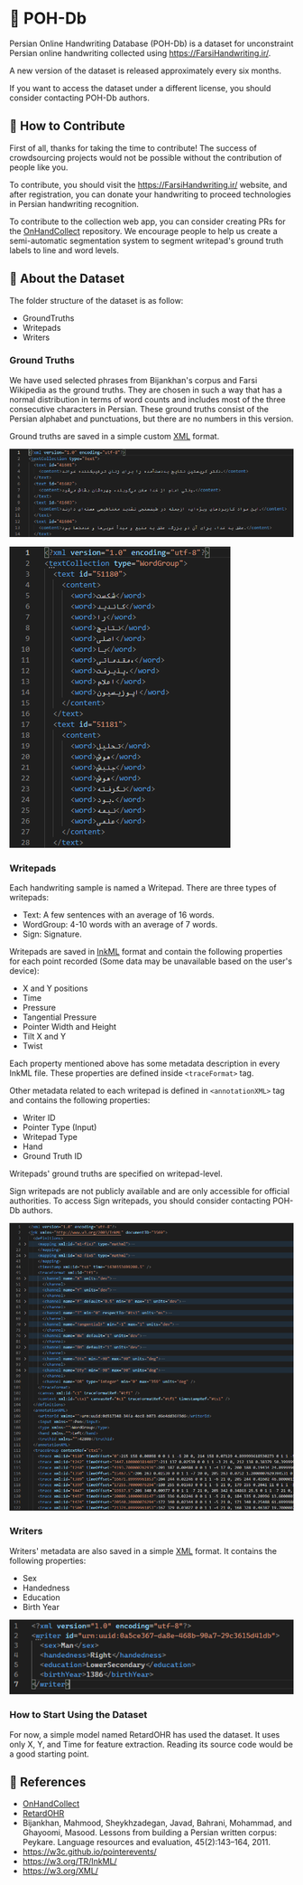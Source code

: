 # 📝 POH-Db
Persian Online Handwriting Database (POH-Db) is a dataset for unconstraint Persian online handwriting collected using https://FarsiHandwriting.ir/.

A new version of the dataset is released approximately every six months.

If you want to access the dataset under a different license, you should consider contacting POH-Db authors.

## 🤝 How to Contribute
First of all, thanks for taking the time to contribute! The success of crowdsourcing projects would not be possible without the contribution of people like you.

To contribute, you should visit the https://FarsiHandwriting.ir/ website, and after registration, you can donate your handwriting to proceed technologies in Persian handwriting recognition.

To contribute to the collection web app, you can consider creating PRs for the [OnHandCollect](https://github.com/SLTLabAUT/OnHandCollect) repository. We encourage people to help us create a semi-automatic segmentation system to segment writepad's ground truth labels to line and word levels.

## 📜 About the Dataset
The folder structure of the dataset is as follow:
- GroundTruths
- Writepads
- Writers

### Ground Truths
We have used selected phrases from Bijankhan's corpus and Farsi Wikipedia as the ground truths. They are chosen in such a way that has a normal distribution in terms of word counts and includes most of the three consecutive characters in Persian. These ground truths consist of the Persian alphabet and punctuations, but there are no numbers in this version.

Ground truths are saved in a simple custom [XML](https://w3.org/XML/) format.

![Text - XML](https://github.com/SLTLabAUT/POH-Db/blob/main/assets/Text%20-%20XML.png)

![WordGroup - XML](https://github.com/SLTLabAUT/POH-Db/blob/main/assets/WordGroup%20-%20XML.png)

### Writepads
Each handwriting sample is named a Writepad. There are three types of writepads:
- Text: A few sentences with an average of 16 words.
- WordGroup: 4-10 words with an average of 7 words.
- Sign: Signature.

Writepads are saved in [InkML](https://w3.org/TR/InkML/) format and contain the following properties for each point recorded (Some data may be unavailable based on the user's device):
- X and Y positions
- Time
- Pressure
- Tangential Pressure
- Pointer Width and Height
- Tilt X and Y
- Twist

Each property mentioned above has some metadata description in every InkML file. These properties are defined inside `<traceFormat>` tag.

Other metadata related to each writepad is defined in `<annotationXML>` tag and contains the following properties:
- Writer ID
- Pointer Type (Input)
- Writepad Type
- Hand
- Ground Truth ID

Writepads' ground truths are specified on writepad-level.

Sign writepads are not publicly available and are only accessible for official authorities. To access Sign writepads, you should consider contacting POH-Db authors.

![Writepad - InkML](https://github.com/SLTLabAUT/POH-Db/blob/main/assets/Writepad%20-%20InkML.png)

### Writers
Writers' metadata are also saved in a simple [XML](https://w3.org/XML/) format. It contains the following properties:
- Sex
- Handedness
- Education
- Birth Year

![Writer - XML](https://github.com/SLTLabAUT/POH-Db/blob/main/assets/Writer%20-%20XML.png)

### How to Start Using the Dataset
For now, a simple model named RetardOHR has used the dataset. It uses only X, Y, and Time for feature extraction. Reading its source code would be a good starting point.

## 🔗 References
- [OnHandCollect](https://github.com/SLTLabAUT/OnHandCollect)
- [RetardOHR](https://github.com/SSgumS/RetardOHR)
- Bijankhan, Mahmood, Sheykhzadegan, Javad, Bahrani, Mohammad, and Ghayoomi, Masood. Lessons from building a Persian written corpus: Peykare. Language resources and evaluation, 45(2):143–164, 2011.
- https://w3c.github.io/pointerevents/
- https://w3.org/TR/InkML/
- https://w3.org/XML/
